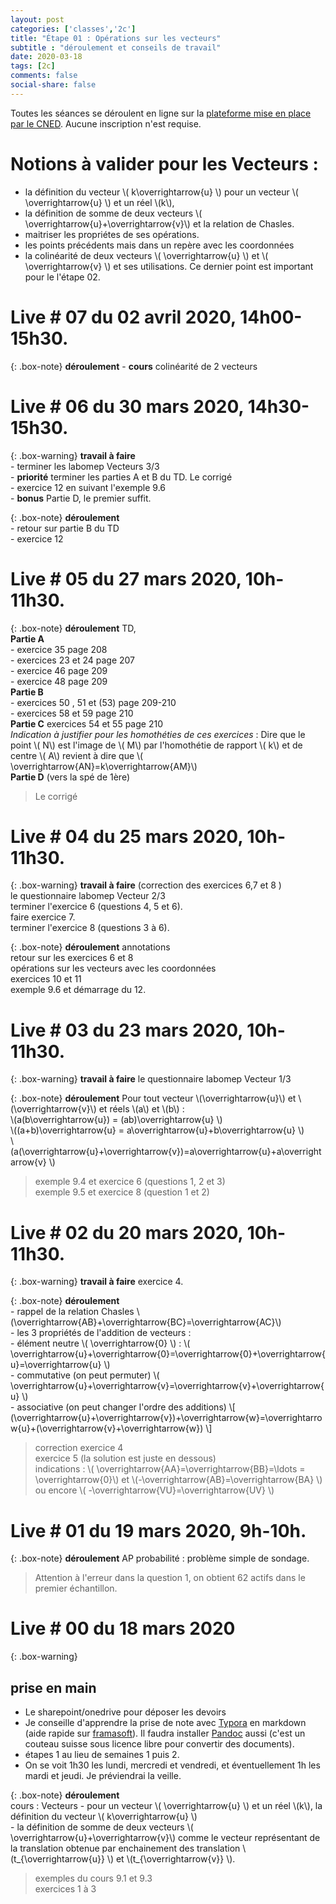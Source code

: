 ```yaml
---
layout: post 
categories: ['classes','2c']
title: "Étape 01 : Opérations sur les vecteurs"
subtitle : "déroulement et conseils de travail"
date: 2020-03-18
tags: [2c]
comments: false
social-share: false
---
```

Toutes les séances se déroulent en ligne sur la [plateforme mise en place par le CNED](https://eu.bbcollab.com/guest/440d3eb8417a4beca73b2be705cbd574). Aucune inscription n'est requise.

# Notions à valider pour les Vecteurs :
- la définition du vecteur  \\( k\overrightarrow{u} \\) pour un vecteur \\( \overrightarrow{u} \\) et un réel \\(k\\), 
- la définition de somme de deux vecteurs \\( \overrightarrow{u}+\overrightarrow{v}\\) et la relation de Chasles. 
- maitriser les propriétes de ses opérations.
- les points précédents mais dans un repère avec les coordonnées
- la colinéarité de deux vecteurs \\( \overrightarrow{u} \\) et \\( \overrightarrow{v} \\) et ses utilisations. Ce dernier point est important pour le l'étape 02.

# Live # 07 du 02 avril 2020, 14h00-15h30.  

{: .box-note} 
**déroulement**
	- **cours** colinéarité de 2 vecteurs

# Live # 06 du 30 mars 2020, 14h30-15h30.  

{: .box-warning}
**travail à faire**   
	- terminer les labomep Vecteurs 3/3  
	- **priorité** terminer les parties A et B du TD. Le corrigé [<i class="far fa-file-pdf"></i>](https://drive.google.com/file/d/1j2vCVC4sujtmLra5fGO-ktxTEf268CKr/view)  
	- exercice 12 en suivant l'exemple 9.6  
	- **bonus** Partie D, le premier suffit. 


{: .box-note} 
**déroulement**  
	- retour sur partie B du TD  
	- exercice 12  


# Live # 05 du 27 mars 2020, 10h-11h30.  [<i class="fab fa-youtube"></i>](https://youtu.be/yQXRExrbUaA)

{: .box-note} 
**déroulement** TD, [<i class="far fa-file-pdf"></i>](https://drive.google.com/file/d/1dD7lKd3Dr4WsanvvGBWlWRAPmAFim0S1/view)  
	**Partie A**  
		- exercice 35 page 208   
		- exercices 23  et 24 page 207  
		- exercice 46 page 209  
		- exercice 48 page 209  
	**Partie B**    
		- exercices 50 , 51 et (53) page 209-210  
		- exercices 58 et 59 page 210  
	**Partie C** exercices 54 et 55 page 210  
	*Indication à justifier pour les homothéties de ces exercices* : Dire que le point \\( N\\) est l'image de \\( M\\) par l'homothétie de rapport \\( k\\) et de centre \\( A\\)  revient à dire que \\( \overrightarrow{AN}=k\overrightarrow{AM}\\)  
	**Partie D** (vers la spé de 1ère) [<i class="far fa-file-pdf"></i>](https://drive.google.com/file/d/17318n4aTutlUSRhhBOrBUeY1rUrSkFha/view)  
	
> Le corrigé [<i class="far fa-file-pdf"></i>](https://drive.google.com/file/d/1j2vCVC4sujtmLra5fGO-ktxTEf268CKr/view)  

# Live # 04 du 25 mars 2020, 10h-11h30. [<i class="fab fa-youtube"></i>](https://youtu.be/XVv8hiD-KqA)

{: .box-warning}
**travail à faire**  (correction des exercices 6,7 et 8 [<i class="far fa-file-pdf"></i>](https://drive.google.com/file/d/1rYv7q6TymYLPOoyEM3tIIGaMU9RQWw9N/view))  
	le questionnaire labomep Vecteur 2/3  
	terminer l'exercice 6 (questions 4, 5 et 6).  
	faire exercice 7.  
	terminer l'exercice 8 (questions 3 à 6).  

{: .box-note}
**déroulement** annotations [<i class="far fa-file-pdf"></i>](https://drive.google.com/file/d/1t-AaEXONxqLUuImGu86yZ3yqXJiUV8uU/view)   
	retour sur les exercices 6 et 8  
	opérations sur les vecteurs avec les coordonnées  
	exercices 10 et 11  
	exemple 9.6 et démarrage du 12.


# Live # 03 du 23 mars 2020, 10h-11h30. [<i class="fab fa-youtube"></i>](https://youtu.be/6JiTtIRJ3LI)  

{: .box-warning}
**travail à faire** le questionnaire labomep Vecteur 1/3

{: .box-note}
**déroulement** [<i class="far fa-file-pdf"></i>](https://drive.google.com/file/d/18_QpEkS3Op2SaGp-8c_YnJlQVA8s58w4/view) 
	Pour tout vecteur \\(\overrightarrow{u}\\) et \\(\overrightarrow{v}\\) et réels \\(a\\) et \\(b\\) :  
	\\(a(b\overrightarrow{u})  = (ab)\overrightarrow{u} \\)  
	\\((a+b)\overrightarrow{u} = a\overrightarrow{u}+b\overrightarrow{u} \\)  
	\\(a(\overrightarrow{u}+\overrightarrow{v})=a\overrightarrow{u}+a\overrightarrow{v} \\)   

> exemple 9.4 et exercice 6 (questions 1, 2 et 3)  
> exemple 9.5 et exercice 8 (question 1 et 2)  

# Live # 02 du 20 mars 2020, 10h-11h30. [<i class="fab fa-youtube"></i>](https://youtu.be/IVaqpkiiRqw)  

{: .box-warning}
**travail à faire** exercice 4.

{: .box-note}
**déroulement**  
	- rappel de la relation Chasles \\(\overrightarrow{AB}+\overrightarrow{BC}=\overrightarrow{AC}\\)  
	- les 3 propriétés de l'addition de vecteurs :  
		-   élément neutre \\( \overrightarrow{0} \\) : \\( \overrightarrow{u}+\overrightarrow{0}=\overrightarrow{0}+\overrightarrow{u}=\overrightarrow{u} \\)  
		-   commutative (on peut permuter)  \\( \overrightarrow{u}+\overrightarrow{v}=\overrightarrow{v}+\overrightarrow{u} \\)  
		-   associative (on peut changer l'ordre des additions)  \\[ (\overrightarrow{u}+\overrightarrow{v})+\overrightarrow{w}=\overrightarrow{u}+(\overrightarrow{v}+\overrightarrow{w}) \\]


> correction exercice 4  
> exercice 5 (la solution est juste en dessous)  
>  indications : \\( \overrightarrow{AA}=\overrightarrow{BB}=\ldots = \overrightarrow{0}\\) et  \\(-\overrightarrow{AB}=\overrightarrow{BA} \\) ou encore  \\( -\overrightarrow{VU}=\overrightarrow{UV} \\) 

	
# Live # 01 du 19 mars 2020, 9h-10h. [<i class="fab fa-youtube"></i>](https://youtu.be/dV5QTAhqT4U) 

{: .box-note}
**déroulement** [<i class="far fa-file-pdf"></i>](https://drive.google.com/file/d/1-MaU-rNLu2NlgQu9uJ5SCLCD-dxdzQeO/view) AP probabilité : problème simple de sondage.  

> Attention à l'erreur dans la question 1, on obtient 62 actifs dans le premier échantillon.


# Live # 00 du 18 mars 2020 [<i class="fab fa-youtube"></i>](https://youtu.be/7IKx-MsaMS4) 

{: .box-warning}
## prise en main
- Le sharepoint/onedrive pour déposer les devoirs
- Je conseille d'apprendre la prise de note avec [Typora](https://typora.io/#download) en markdown (aide rapide sur [framasoft](https://docs.framasoft.org/fr/grav/markdown.html)). Il faudra installer [Pandoc](https://pandoc.org/installing.html) aussi (c'est un couteau suisse sous licence libre pour convertir des documents). 
- étapes 1 au lieu de semaines 1 puis 2. 
- On se voit 1h30 les lundi, mercredi et vendredi, et éventuellement 1h les mardi et jeudi. Je préviendrai la veille.
 

{: .box-note}
**déroulement**   
	cours : Vecteurs
	- pour un vecteur \\( \overrightarrow{u} \\) et un réel \\(k\\), la définition du vecteur  \\( k\overrightarrow{u} \\)  
	- la définition de somme de deux vecteurs \\( \overrightarrow{u}+\overrightarrow{v}\\) comme le vecteur représentant de la translation obtenue par enchainement des translation \\(t_{\overrightarrow{u}} \\) et \\(t_{\overrightarrow{v}} \\).  

> exemples du cours 9.1 et 9.3  
> exercices 1 à 3
 


